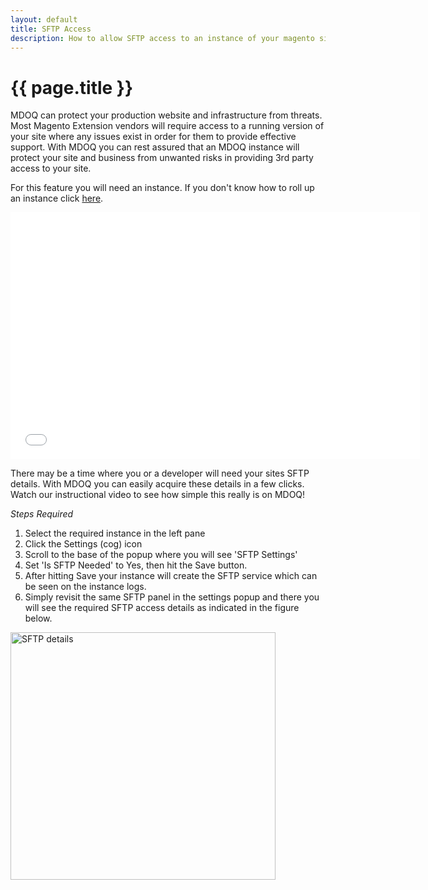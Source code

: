 ```yaml
---
layout: default
title: SFTP Access
description: How to allow SFTP access to an instance of your magento site to a third party developer
---
```


# {{ page.title }}

MDOQ can protect your production website and infrastructure from threats. Most Magento Extension vendors will require access to a running version of your site where any issues exist in order for them to provide effective support. With MDOQ you can rest assured that an MDOQ instance will protect your site and business from unwanted risks in providing 3rd party access to your site.

For this feature you will need an instance. If you don't know how to roll up an instance click [here](/tutorials/create-a-new-istance.html). 

<iframe src="//www.youtube-nocookie.com/embed/Uyfo5Faxa1E" width="655" height="395" frameborder="0" allowfullscreen=""></iframe>

There may be a time where you or a developer will need your sites SFTP details. With MDOQ you can easily acquire these details in a few clicks. Watch our instructional video to see how simple this really is on MDOQ!

*Steps Required*
1. Select the required instance in the left pane
2. Click the Settings (cog) icon
3. Scroll to the base of the popup where you will see 'SFTP Settings'
4. Set 'Is SFTP Needed' to Yes, then hit the Save button.
5. After hitting Save your instance will create the SFTP service which can be seen on the instance logs.
6. Simply revisit the same SFTP panel in the settings popup and there you will see the required SFTP access details as indicated in the figure below.  
  <img src="/assets/img/sftp_details.png" alt="SFTP details" width="424" height="396">

